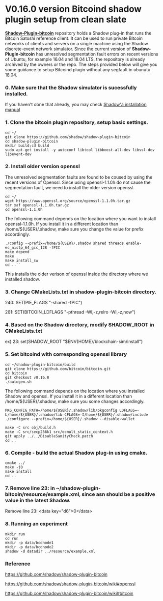 # V0.16.0 version Bitcoind shadow plugin setup from clean slate 
[**Shadow-Plugin-bitcoin**](https://github.com/shadow/shadow-plugin-bitcoin) repository holds a Shadow plug-in that runs the Bitcoin Satoshi reference client. It can be used to run private Bitcoin networks of clients and servers on a single machine using the Shadow discrete-event network simulator. Since the current version of **Shadow-Plugin-bitcoin** has unresolved segmentation fault errors on recent versions of Ubuntu, for example 16.04 and 18.04 LTS, the repository is already archived by the owners or the repo. 
The steps provided below will give you some guidance to setup Bitcoind plugin without any segfault in ubunutu 18.04. 

### 0. Make sure that the Shadow simulator is sucessfully installed. 
If you haven't done that already, you may check [Shadow'a installation manual](https://github.com/shadow/shadow/blob/master/docs/1.1-Shadow.md) 
### 1. Clone the bitcoin plugin repository, setup basic settings. 
```
cd ~/
git clone https://github.com/shadow/shadow-plugin-bitcoin
cd shadow-plugin-bitcoin
mkdir build;cd build
sudo apt-get install -y autoconf libtool libboost-all-dev libssl-dev libevent-dev
```
### 2. Install older version openssl
The unresolved segmentation faults are found to be coused by using the recent versions of Openssl. Since using openssl-1.1.0h do not cause the segmentation fault, we need to install the older version openssl. 
```
cd ~/
wget https://www.openssl.org/source/openssl-1.1.0h.tar.gz
tar xaf openssl-1.1.0h.tar.gz
cd openssl-1.1.0h
```
The following command depends on the location where you want to install openssl-1.1.0h. If you install it in a different location than /home/${USER}/.shadow, make sure you change the value for prefix accordingly. 
```
./config --prefix=/home/${USER}/.shadow shared threads enable-ec_nistp_64_gcc_128 -fPIC
make depend
make
make install_sw
cd ..``
```
This installs the older verison of openssl inside the directory where we installed shadow. 
### 3. Change CMakeLists.txt in shadow-plugin-bitcoin directory.
240: SET(PIE_FLAGS "-shared -fPIC")

261: SET(BITCOIN_LDFLAGS "-pthread -Wl,-z,relro -Wl,-z,now")
### 4. Based on the Shadow directory, modify SHADOW_ROOT in CMakeLists.txt
ex) 23: set(SHADOW_ROOT "$ENV{HOME}/blockchain-sim/Install")
### 5. Set bitcoind with corresponding openssl library
```
cd ~/shadow-plugin-bitcoin/build
git clone https://github.com/bitcoin/bitcoin.git
cd bitcoin
git checkout v0.16.0
./autogen.sh
```
The following command depends on the location where you installed Shadow and openssl. If you install it in a different location than /home/${USER}/.shadow, make sure you some changes accordingly.  
```
PKG_CONFIG_PATH=/home/${USER}/.shadow/lib/pkgconfig LDFLAGS=-L/home/${USER}/.shadow/lib CFLAGS=-I/home/${USER}/.shadow/include ./configure --prefix=/home/${USER}/.shadow --disable-wallet
```
```
make -C src obj/build.h
make -C src/secp256k1 src/ecmult_static_context.h
git apply ../../DisableSanityCheck.patch
cd ..
```
### 6. Compile - build the actual Shadow plug-in using cmake.
```
cmake ../
make -j8
make install
cd ..
```
### 7. Remove line 23: in ~/shadow-plugin-bitcoin/resource/example.xml, since asn should be a positive value in the latest Shadow.
Remove line 23: <data key="d6"\>0</data\>
### 8. Running an experiment
```
mkdir run
cd run
mkdir -p data/bcdnode1
mkdir -p data/bcdnode2
shadow -d datadir ../resource/example.xml
```
### Reference

https://github.com/shadow/shadow-plugin-bitcoin

https://github.com/shadow/shadow-plugin-bitcoin/wiki#openssl

https://github.com/shadow/shadow-plugin-bitcoin/wiki#bitcoin
